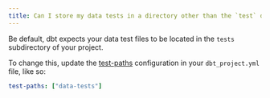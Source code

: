 ```yaml
---
title: Can I store my data tests in a directory other than the `test` directory in my project?
---
```

Be default, dbt expects your data test files to be located in the `tests` subdirectory of your project.

To change this, update the [test-paths](reference/project-configs/test-paths.md) configuration in your `dbt_project.yml`
file, like so:

<File name='dbt_project.yml'>

```yml
test-paths: ["data-tests"]
```

</File>
